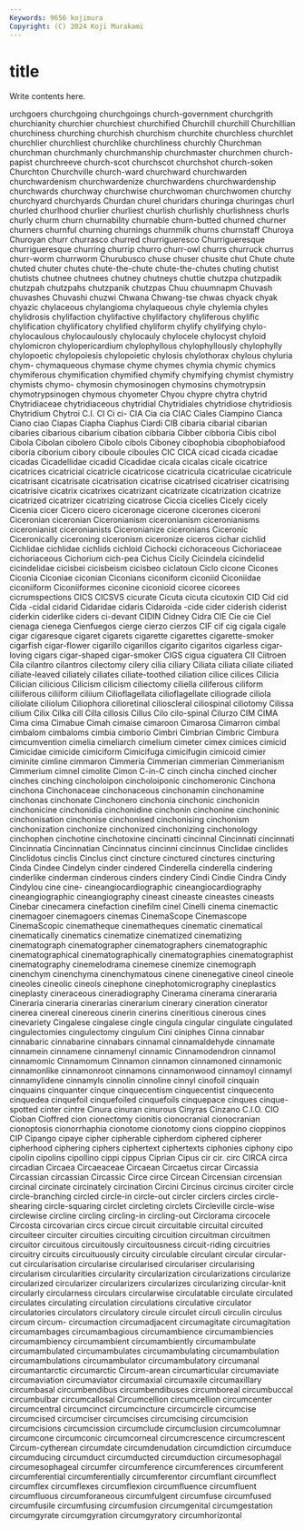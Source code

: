 ```yaml
---
Keywords: 9656 kojimura
Copyright: (C) 2024 Koji Murakami
---
```


# title

Write contents here.



urchgoers churchgoing churchgoings church-government churchgrith churchianity churchier churchiest
churchified Churchill churchill Churchillian churchiness churching churchish churchism churchite churchless
churchlet churchlier churchliest churchlike churchliness churchly Churchman churchman churchmanly churchmanship
churchmaster churchmen church-papist churchreeve church-scot churchscot churchshot church-soken Churchton Churchville
church-ward churchward churchwarden churchwardenism churchwardenize churchwardens churchwardenship churchwards churchway churchwise
churchwoman churchwomen churchy churchyard churchyards Churdan churel churidars churinga churingas
churl churled churlhood churlier churliest churlish churlishly churlishness churls churly
churm churn churnability churnable churn-butted churned churner churners churnful churning
churnings churnmilk churns churnstaff Churoya Churoyan churr churrasco churred churrigueresco
Churrigueresque churrigueresque churring churrip churro churr-owl churrs churruck churrus churr-worm
churrworm Churubusco chuse chuser chusite chut Chute chute chuted chuter
chutes chute-the-chute chute-the-chutes chuting chutist chutists chutnee chutnees chutney chutneys
chuttie chutzpa chutzpadik chutzpah chutzpahs chutzpanik chutzpas Chuu chuumnapm Chuvash
chuvashes Chuvashi chuzwi Chwana Chwang-tse chwas chyack chyak chyazic chylaceous
chylangioma chylaqueous chyle chylemia chyles chylidrosis chylifaction chylifactive chylifactory chyliferous
chylific chylification chylificatory chylified chyliform chylify chylifying chylo- chylocaulous chylocaulously
chylocauly chylocele chylocyst chyloid chylomicron chylopericardium chylophyllous chylophyllously chylophylly chylopoetic
chylopoiesis chylopoietic chylosis chylothorax chylous chyluria chym- chymaqueous chymase chyme
chymes chymia chymic chymics chymiferous chymification chymified chymify chymifying chymist
chymistry chymists chymo- chymosin chymosinogen chymosins chymotrypsin chymotrypsinogen chymous chyometer
Chyou chypre chytra chytrid Chytridiaceae chytridiaceous chytridial Chytridiales chytridiose chytridiosis
Chytridium Chytroi C.I. CI Ci ci- CIA Cia cia CIAC
Ciales Ciampino Cianca Ciano ciao Ciapas Ciapha Ciaphus Ciardi CIB
cibaria cibarial cibarian cibaries cibarious cibarium cibation cibbaria Cibber cibboria
Cibis cibol Cibola Cibolan cibolero Cibolo cibols Ciboney cibophobia cibophobiafood
ciboria ciborium cibory ciboule ciboules CIC CICA cicad cicada cicadae
cicadas Cicadellidae cicadid Cicadidae cicala cicalas cicale cicatrice cicatrices cicatricial
cicatricle cicatricose cicatricula cicatriculae cicatricule cicatrisant cicatrisate cicatrisation cicatrise cicatrised
cicatriser cicatrising cicatrisive cicatrix cicatrixes cicatrizant cicatrizate cicatrization cicatrize cicatrized
cicatrizer cicatrizing cicatrose Ciccia cicelies Cicely cicely Cicenia cicer Cicero
cicero ciceronage cicerone cicerones ciceroni Ciceronian ciceronian Ciceronianism ciceronianism ciceronianisms
ciceronianist ciceronianists Ciceronianize ciceronians Ciceronic Ciceronically ciceroning ciceronism ciceronize ciceros
cichar cichlid Cichlidae cichlidae cichlids cichloid Cichocki cichoraceous Cichoriaceae cichoriaceous
Cichorium cich-pea Cichus Cicily Cicindela cicindelid cicindelidae cicisbei cicisbeism cicisbeo
ciclatoun Ciclo cicone Cicones Ciconia Ciconiae ciconian Ciconians ciconiform ciconiid
Ciconiidae ciconiiform Ciconiiformes ciconine ciconioid cicoree cicorees cicrumspections CICS CICSVS
cicurate Cicuta cicuta cicutoxin CID Cid cid Cida -cidal cidarid
Cidaridae cidaris Cidaroida -cide cider ciderish ciderist ciderkin ciderlike ciders
ci-devant CIDIN Cidney Cidra CIE Cie cie Ciel cienaga cienega
Cienfuegos cierge cierzo cierzos CIF cif cig cigala cigale cigar
cigaresque cigaret cigarets cigarette cigarettes cigarette-smoker cigarfish cigar-flower cigarillo cigarillos
cigarito cigaritos cigarless cigar-loving cigars cigar-shaped cigar-smoker CIGS cigua ciguatera
CII Ciitroen Cila cilantro cilantros cilectomy cilery cilia ciliary Ciliata
ciliata ciliate ciliated ciliate-leaved ciliately ciliates ciliate-toothed ciliation cilice cilices
Cilicia Cilician cilicious Cilicism cilicism ciliectomy ciliella ciliferous ciliform ciliiferous
ciliiform ciliium Cilioflagellata cilioflagellate ciliograde ciliola ciliolate ciliolum Ciliophora cilioretinal
cilioscleral ciliospinal ciliotomy Cilissa cilium Cilix Cilka cill Cilla cillosis
Cillus Cilo cilo-spinal Cilurzo CIM CIMA Cima cima Cimabue Cimah
cimaise cimaroon Cimarosa Cimarron cimbal cimbalom cimbaloms cimbia cimborio Cimbri
Cimbrian Cimbric Cimbura cimcumvention cimelia cimeliarch cimelium cimeter cimex cimices
cimicid Cimicidae cimicide cimiciform Cimicifuga cimicifugin cimicoid cimier ciminite cimline
cimmaron Cimmeria Cimmerian cimmerian Cimmerianism Cimmerium cimnel cimolite Cimon C-in-C
cinch cincha cinched cincher cinches cinching cincholoipon cincholoiponic cinchomeronic Cinchona
cinchona Cinchonaceae cinchonaceous cinchonamin cinchonamine cinchonas cinchonate Cinchonero cinchonia cinchonic
cinchonicin cinchonicine cinchonidia cinchonidine cinchonin cinchonine cinchoninic cinchonisation cinchonise cinchonised
cinchonising cinchonism cinchonization cinchonize cinchonized cinchonizing cinchonology cinchophen cinchotine cinchotoxine
cincinatti cincinnal Cincinnati cincinnati Cincinnatia Cincinnatian Cincinnatus cincinni cincinnus Cinclidae
cinclides Cinclidotus cinclis Cinclus cinct cincture cinctured cinctures cincturing Cinda
Cindee Cindelyn cinder cindered Cinderella cinderella cindering cinderlike cinderman cinderous
cinders cindery Cindi Cindie Cindra Cindy Cindylou cine cine- cineangiocardiographic
cineangiocardiography cineangiographic cineangiography cineast cineaste cineastes cineasts Cinebar cinecamera cinefaction
cinefilm cinel Cinelli cinema cinemactic cinemagoer cinemagoers cinemas CinemaScope Cinemascope
CinemaScopic cinematheque cinematheques cinematic cinematical cinematically cinematics cinematize cinematized cinematizing
cinematograph cinematographer cinematographers cinematographic cinematographical cinematographically cinematographies cinematographist cinematography cinemelodrama
cinemese cinemize cinemograph cinenchym cinenchyma cinenchymatous cinene cinenegative cineol cineole
cineoles cineolic cineols cinephone cinephotomicrography cineplastics cineplasty cineraceous cineradiography Cinerama
cinerama cinerararia Cineraria cineraria cinerarias cinerarium cinerary cineration cinerator cinerea
cinereal cinereous cinerin cinerins cineritious cinerous cines cinevariety Cingalese cingalese
cingle cingula cingular cingulate cingulated cingulectomies cingulectomy cingulum Cini ciniphes
Cinna cinnabar cinnabaric cinnabarine cinnabars cinnamal cinnamaldehyde cinnamate cinnamein cinnamene
cinnamenyl cinnamic Cinnamodendron cinnamol cinnamomic Cinnamomum Cinnamon cinnamon cinnamoned cinnamonic
cinnamonlike cinnamonroot cinnamons cinnamonwood cinnamoyl cinnamyl cinnamylidene cinnamyls cinnolin cinnoline
cinnyl cinofoil cinquain cinquains cinquanter cinque cinquecentism cinquecentist cinquecento cinquedea
cinquefoil cinquefoiled cinquefoils cinquepace cinques cinque-spotted cinter cintre Cinura cinuran
cinurous Cinyras Cinzano C.I.O. CIO Cioban Cioffred cion cionectomy cionitis
cionocranial cionocranian cionoptosis cionorrhaphia cionotome cionotomy cions cioppino cioppinos CIP
Cipango cipaye cipher cipherable cipherdom ciphered cipherer cipherhood ciphering ciphers
ciphertext ciphertexts ciphonies ciphony cipo cipolin cipolins cipollino cippi cippus
Ciprian Cipus cir cir. circ CIRCA circa circadian Circaea Circaeaceae
Circaean Circaetus circar Circassia Circassian circassian Circassic Circe circe Circean
Circensian circensian circinal circinate circinately circination Circini Circinus circinus circiter
circle circle-branching circled circle-in circle-out circler circlers circles circle-shearing circle-squaring
circlet circleting circlets Circleville circle-wise circlewise circline circling circling-in circling-out
Circlorama circocele Circosta circovarian circs circue circuit circuitable circuital circuited
circuiteer circuiter circuities circuiting circuition circuitman circuitmen circuitor circuitous circuitously
circuitousness circuit-riding circuitries circuitry circuits circuituously circuity circulable circulant circular
circular-cut circularisation circularise circularised circulariser circularising circularism circularities circularity circularization
circularizations circularize circularized circularizer circularizers circularizes circularizing circular-knit circularly circularness
circulars circularwise circulatable circulate circulated circulates circulating circulation circulations circulative
circulator circulatories circulators circulatory circule circulet circuli circulin circulus circum
circum- circumaction circumadjacent circumagitate circumagitation circumambages circumambagious circumambience circumambiencies circumambiency
circumambient circumambiently circumambulate circumambulated circumambulates circumambulating circumambulation circumambulations circumambulator circumambulatory
circumanal circumantarctic circumarctic Circum-arean circumarticular circumaviate circumaviation circumaviator circumaxial circumaxile
circumaxillary circumbasal circumbendibus circumbendibuses circumboreal circumbuccal circumbulbar circumcallosal Circumcellion circumcellion
circumcenter circumcentral circumcinct circumcincture circumcircle circumcise circumcised circumciser circumcises circumcising
circumcision circumcisions circumcission circumclude circumclusion circumcolumnar circumcone circumconic circumcorneal circumcrescence
circumcrescent Circum-cytherean circumdate circumdenudation circumdiction circumduce circumducing circumduct circumducted circumduction
circumesophagal circumesophageal circumfer circumference circumferences circumferent circumferential circumferentially circumferentor circumflant
circumflect circumflex circumflexes circumflexion circumfluence circumfluent circumfluous circumforaneous circumfulgent circumfuse
circumfused circumfusile circumfusing circumfusion circumgenital circumgestation circumgyrate circumgyration circumgyratory circumhorizontal
